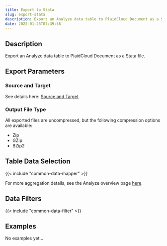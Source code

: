 ```yaml
---
title: Export to Stata
slug: export-stata
description: Export an Analyze data table to PlaidCloud Document as a Stata file
date: 2022-01-25T07:39:58
---
```



## Description


Export an Analyze data table to PlaidCloud Document as a Stata file.



## Export Parameters


### Source and Target


See details here: [Source and Target](/docs/workflow-steps/common/table-data-selection)



### Output File Type


All exported files are uncompressed, but the following compression options are available:


* Zip
* GZip
* BZip2


## Table Data Selection

{{< include "common-data-mapper" >}}




For more aggregation details, see the Analyze overview page [here](/docs/workflow-steps/common/aggregation).


## Data Filters

{{< include "common-data-filter" >}}


## Examples


No examples yet...
